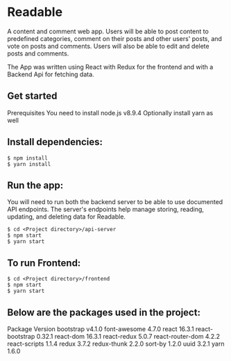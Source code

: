 # Readable
A content and comment web app. Users will be able to post content to predefined categories, comment on their posts and other users' posts, and vote on posts and comments. Users will also be able to edit and delete posts and comments.

The App was written using React with Redux for the frontend and with a Backend Api for fetching data.

## Get started
Prerequisites
You need to install node.js v8.9.4
Optionally install yarn as well

## Install dependencies:
```
$ npm install
$ yarn install
```

## Run the app:
You will need to run both the backend server to be able to use documented API endpoints. The server's endpoints help manage storing, reading, updating, and deleting data for Readable.
```
$ cd <Project directory>/api-server
$ npm start
$ yarn start
```
## To run Frontend:
```
$ cd <Project directory>/frontend
$ npm start
$ yarn start
```

## Below are the packages used in the project:

Package	Version
bootstrap v4.1.0
font-awesome 4.7.0
react 16.3.1
react-bootstrap 0.32.1
react-dom 16.3.1
react-redux 5.0.7
react-router-dom 4.2.2
react-scripts 1.1.4
redux 3.7.2
redux-thunk 2.2.0
sort-by 1.2.0
uuid 3.2.1
yarn 1.6.0
